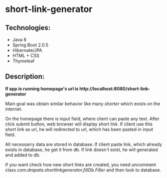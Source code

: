 # short-link-generator

## Technologies:
* Java 8
* Spring Boot 2.0.5
* Hibernate/JPA
* HTML + CSS
* Thymeleaf

## Description:

**If app is running homepage's url is  http://localhost:8080/short-link-generator**

Main goal was obtain similar behavior like many *shorter* which exists on the internet.

On the homepage there is input field, where client can paste any text. After click submit button, web browser will display *short link*. If client use this *short link* as url, he will redirected to url, which has been pasted in input field. 

All necessarry data are stored in database. If client paste link, which already exists in database, he get it from db. If link doesn't exist, he will generated and added to db.

If you want check how new *short links* are created, you need uncomment class *com.drapala.shortlinkgenerator.fillDb.Filler* and then look to database.

